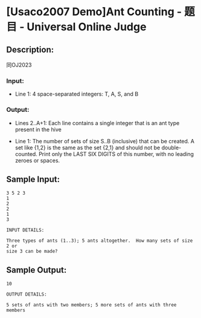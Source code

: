 # [Usaco2007 Demo]Ant Counting - 题目 - Universal Online Judge

## Description: 

同OJ2023

### Input: 

* Line 1: 4 space-separated integers: T, A, S, and B

### Output: 

* Lines 2..A+1: Each line contains a single integer that is an ant         type present in the hive

* Line 1: The number of sets of size S..B (inclusive) that can be         created. A set like {1,2} is the same as the set {2,1} and         should not be double-counted. Print only the LAST SIX DIGITS         of this number, with no leading zeroes or spaces.


## Sample Input: 
```
3 5 2 3
1
2
2
1
3

INPUT DETAILS:

Three types of ants (1..3); 5 ants altogether.  How many sets of size 2 or
size 3 can be made?

```

## Sample Output: 
```
10

OUTPUT DETAILS:

5 sets of ants with two members; 5 more sets of ants with three members


```
